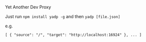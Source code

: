 Yet Another Dev Proxy

Just run `npm install yadp -g` and then `yadp [file.json]`

e.g. 

`[
	{
		"source": "/",
		"target": "http://localhost:16924"
	},
	...
]`


